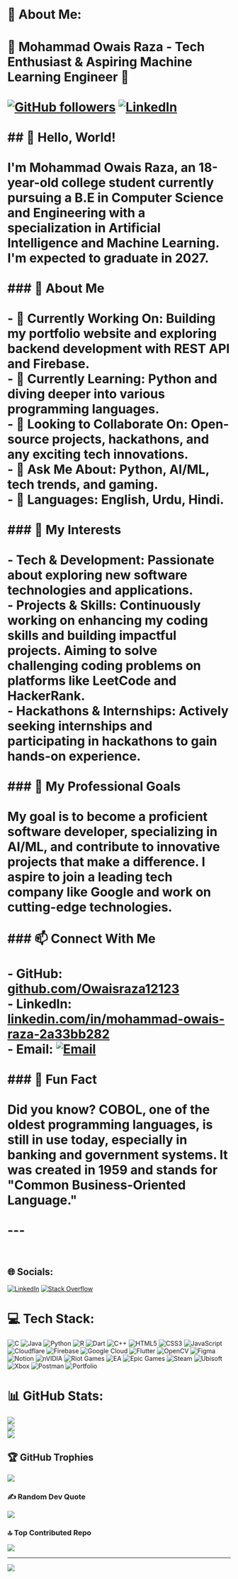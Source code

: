 # 💫 About Me:
# 🌟 Mohammad Owais Raza - Tech Enthusiast & Aspiring Machine Learning Engineer 🌟<br><br>[![GitHub followers](https://img.shields.io/github/followers/Owaisraza12123?label=Follow&style=social)](https://github.com/Owaisraza12123) [![LinkedIn](https://img.shields.io/badge/LinkedIn-Connect-blue)](https://www.linkedin.com/in/mohammad-owais-raza-2a33bb282/)<br><br>## 👋 Hello, World!<br><br>I'm Mohammad Owais Raza, an 18-year-old college student currently pursuing a B.E in Computer Science and Engineering with a specialization in Artificial Intelligence and Machine Learning. I'm expected to graduate in 2027. <br><br>### 🚀 About Me<br><br>- 🔭 **Currently Working On:** Building my portfolio website and exploring backend development with REST API and Firebase.<br>- 🌱 **Currently Learning:** Python and diving deeper into various programming languages.<br>- 👯 **Looking to Collaborate On:** Open-source projects, hackathons, and any exciting tech innovations.<br>- 🤔 **Ask Me About:** Python, AI/ML, tech trends, and gaming.<br>- 💬 **Languages:** English, Urdu, Hindi.<br><br>### 🌟 My Interests<br><br>- **Tech & Development:** Passionate about exploring new software technologies and applications.<br>- **Projects & Skills:** Continuously working on enhancing my coding skills and building impactful projects. Aiming to solve challenging coding problems on platforms like LeetCode and HackerRank.<br>- **Hackathons & Internships:** Actively seeking internships and participating in hackathons to gain hands-on experience.<br><br>### 💼 My Professional Goals<br><br>My goal is to become a proficient software developer, specializing in AI/ML, and contribute to innovative projects that make a difference. I aspire to join a leading tech company like Google and work on cutting-edge technologies.<br><br>### 📫 Connect With Me<br><br>- **GitHub:** [github.com/Owaisraza12123](https://github.com/Owaisraza12123)<br>- **LinkedIn:** [linkedin.com/in/mohammad-owais-raza-2a33bb282](https://www.linkedin.com/in/mohammad-owais-raza-2a33bb282/)<br>- **Email:** [![Email](https://img.shields.io/badge/Email-D14836?style=flat&logo=gmail&logoColor=white)](mailto:owaisraza22072066@gmail.com)<br><br>### 🎵 Fun Fact<br><br>Did you know? COBOL, one of the oldest programming languages, is still in use today, especially in banking and government systems. It was created in 1959 and stands for "Common Business-Oriented Language."<br><br>---<br><br>


## 🌐 Socials:
[![LinkedIn](https://img.shields.io/badge/LinkedIn-%230077B5.svg?logo=linkedin&logoColor=white)](https://linkedin.com/in/mohammad-owais-raza-2a33bb282) [![Stack Overflow](https://img.shields.io/badge/-Stackoverflow-FE7A16?logo=stack-overflow&logoColor=white)](https://stackoverflow.com/users/26919595) 

# 💻 Tech Stack:
![C](https://img.shields.io/badge/c-%2300599C.svg?style=flat&logo=c&logoColor=white) ![Java](https://img.shields.io/badge/java-%23ED8B00.svg?style=flat&logo=openjdk&logoColor=white) ![Python](https://img.shields.io/badge/python-3670A0?style=flat&logo=python&logoColor=ffdd54) ![R](https://img.shields.io/badge/r-%23276DC3.svg?style=flat&logo=r&logoColor=white) ![Dart](https://img.shields.io/badge/dart-%230175C2.svg?style=flat&logo=dart&logoColor=white) ![C++](https://img.shields.io/badge/c++-%2300599C.svg?style=flat&logo=c%2B%2B&logoColor=white) ![HTML5](https://img.shields.io/badge/html5-%23E34F26.svg?style=flat&logo=html5&logoColor=white) ![CSS3](https://img.shields.io/badge/css3-%231572B6.svg?style=flat&logo=css3&logoColor=white) ![JavaScript](https://img.shields.io/badge/javascript-%23323330.svg?style=flat&logo=javascript&logoColor=%23F7DF1E) ![Cloudflare](https://img.shields.io/badge/Cloudflare-F38020?style=flat&logo=Cloudflare&logoColor=white) ![Firebase](https://img.shields.io/badge/firebase-%23039BE5.svg?style=flat&logo=firebase) ![Google Cloud](https://img.shields.io/badge/GoogleCloud-%234285F4.svg?style=flat&logo=google-cloud&logoColor=white) ![Flutter](https://img.shields.io/badge/Flutter-%2302569B.svg?style=flat&logo=Flutter&logoColor=white) ![OpenCV](https://img.shields.io/badge/opencv-%23white.svg?style=flat&logo=opencv&logoColor=white) ![Figma](https://img.shields.io/badge/figma-%23F24E1E.svg?style=flat&logo=figma&logoColor=white) ![Notion](https://img.shields.io/badge/Notion-%23000000.svg?style=flat&logo=notion&logoColor=white) ![nVIDIA](https://img.shields.io/badge/nVIDIA-%2376B900.svg?style=flat&logo=nVIDIA&logoColor=white) ![Riot Games](https://img.shields.io/badge/riotgames-D32936.svg?style=flat&logo=riotgames&logoColor=white) ![EA](https://img.shields.io/badge/ea-%23000000.svg?style=flat&logo=ea&logoColor=white) ![Epic Games](https://img.shields.io/badge/epicgames-%23313131.svg?style=flat&logo=epicgames&logoColor=white) ![Steam](https://img.shields.io/badge/steam-%23000000.svg?style=flat&logo=steam&logoColor=white) ![Ubisoft](https://img.shields.io/badge/Ubisoft-%23F5F5F5.svg?style=flat&logo=Ubisoft&logoColor=black) ![Xbox](https://img.shields.io/badge/xbox-%23107C10.svg?style=flat&logo=xbox&logoColor=white) ![Postman](https://img.shields.io/badge/Postman-FF6C37?style=flat&logo=postman&logoColor=white) ![Portfolio](https://img.shields.io/badge/Portfolio-%23000000.svg?style=flat&logo=firefox&logoColor=#FF7139)
# 📊 GitHub Stats:
![](https://github-readme-stats.vercel.app/api?username=Owaisraza12123&theme=transparent&hide_border=false&include_all_commits=false&count_private=false)<br/>
![](https://github-readme-streak-stats.herokuapp.com/?user=Owaisraza12123&theme=transparent&hide_border=false)<br/>
![](https://github-readme-stats.vercel.app/api/top-langs/?username=Owaisraza12123&theme=transparent&hide_border=false&include_all_commits=false&count_private=false&layout=compact)

## 🏆 GitHub Trophies
![](https://github-profile-trophy.vercel.app/?username=Owaisraza12123&theme=radical&no-frame=true&no-bg=true&margin-w=4)

### ✍️ Random Dev Quote
![](https://quotes-github-readme.vercel.app/api?type=horizontal&theme=dark)

### 🔝 Top Contributed Repo
![](https://github-contributor-stats.vercel.app/api?username=Owaisraza12123&limit=5&theme=dark&combine_all_yearly_contributions=true)

---
[![](https://visitcount.itsvg.in/api?id=Owaisraza12123&icon=0&color=1)](https://visitcount.itsvg.in)

<!-- Proudly created with GPRM ( https://gprm.itsvg.in ) -->

